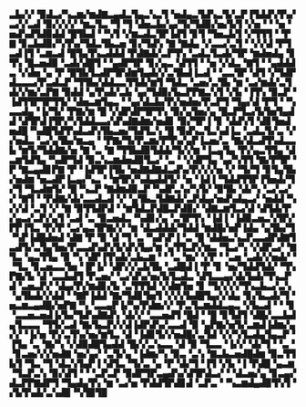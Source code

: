 ▃▙▞▞▝▉▟▃▞▚▃▆▞▆▟▇▃▄▟▃▜▄▃▚▃▜▝▅▟▄▃▜▟▚▃▜▞▃▛▐▜▟▟▚▜▚▞▃▞▞▃▟▝▉▞▞▞▞▝▆▃▜▃▝▜▝▜▝▟▅▃▙▞▄▞▜▞▜▟▉▞▅▞▙▜▝▞▅▝▝▝▅▝▅▟▚▟▜▟▉▟▟▝█▜▙▟▝▝▚▜▝▞▆▃▟▃▜▛▐▟▜▝▊▜▝▜▅▃▙▜▝▞▜▜▜▝▝▛▇▝▊▃▙▟▉▞▚▜▚▞▜▟▃▜▙▃▅▝▊▞▜▟▚▝▇▝▇▟▄▝▞▃▃▞▃▜▝▝▞▞▟▝▛▜▃▟▐▜▝▃▆▃▟▝█▜▄▜▚▃▟▟▟▝▛▟▇▟▞▃▛▜▚▝▃▟▃▜▃▟▞▜▛▝▆▟▅▟▄▝▊▜▚▝█▃▅▟▉▝▃▟▞▟█▜▝▝▄▟▛▜▛▝▊▞▄▃▝▟▜▜▝▝▅▝▞▟▃▝▇▜▝▝▄▟▟▟▃▝▞▟▅▝▄▝▛▝█▜▙▜▃▟▛▜▛▟▆▜▄▟▞▞▃▜▙▟▐▃▟▝▝▃▃▜▛▝▟▜▝▞▜▟▛▟▃▃▃▞▛▃▟▃▛▝▜▜▙▞▟▟▃▃▜▜▟▞▆▜▝▜▟▃▝▃▅▞▃▜▙▝▆▝▃▞▆▟▞▃▜▟▞▞▆▞▃▛▇▝▉▟▟▝▄▜▚▟▞▃▙▝▄▞▜▟▉▞▙▃▛▛▇▃▚▜▝▞▙▝▐▜▚▝▉▃▛▝▐▟▜▜▛▜▛▜▜▞▝▟▅▃▆▜▄▃▝▝▄▞▟▃▙▞▛▞▅▟▅▞▛▃▛▜▝▜▄▞▟▝▛▜▝▝▚▃▃▟▄▝▐▞▜▞▝▛▇▞▆▝█▝▞▟▛▟▛▜▛▜▚▝▉▞▄▜▅▞▄▝█▃▛▜▃▞▙▜▅▜▄▟▟▝▟▜▛▟▐▜▛▞▚▜▟▟▃▃▞▟▚▟▇▟▆▞▅▟▊▝▉▞▜▛▐▝▊▝▟▟▚▜▝▟▊▜▅▟▅▟█▝▚▟█▜▟▜▚▟▃▟▚▜▙▃▅▞▜▟▜▃▚▝█▝▉▟▚▃▜▃▚▟▐▃▝▃▟▃▜▞▃▝▞▞▅▟▃▝▃▞▄▜▙▞▆▃▄▝▝▛▇▞▜▞▛▃▆▞▛▜▚▞▄▛▐▃▅▞▃▝▇▞▟▃▟▜▚▟▃▃▙▝▆▜▞▜▟▟▇▞▅▝▇▝▃▝▇▝▜▜▙▟▉▜▟▟▞▜▞▞▆▝▐▃▄▜▄▝▛▞▄▃▜▜▄▝▟▃▆▜▟▜▄▝▚▟▛▜▟▝▉▃▚▃▆▟▅▟▉▜▃▞▝▃▝▝▞▟▛▜▄▝▄▞▚▜▜▝▇▞▛▜▛▝▛▝▇▃▄▟▊▛▇▝▛▝▐▟▜▛▐▜▙▝▅▟▇▟▇▟▃▟▚▞▛▞▞▞▅▝▞▝▜▞▜▝▊▜▄▜▙▞▅▟▆▝▅▃▟▛▐▃▄▞▚▃▝▝▆▜▛▞▚▟▄▟▟▜▞▝▅▝▐▟▐▝▜▟▟▜▜▛▐▜▅▟▞▜▞▜▝▜▃▟▆▜▞▝█▝▚▃▛▝▇▟▆▟▉▃▛▝▚▟▛▃▚▞▚▜▞▝▉▜▙▝▟▞▚▝▃▞▃▞▞▝▇▜▝▝▛▟▇▞▟▞▃▃▟▃▟▝▞▝▄▜▙▃▜▟▇▟▞▃▛▟▄▞▅▟▚▟▄▃▞▝▅▟▟▝▚▞▞▟▝▃▜▝▞▝▇▝▉▜▜▟▛▟▝▝▆▜▟▃▛▟█▃▛▟▉▞▝▟▇▃▆▜▃▞▟▝▟▜▟▞▛▞▄▃▞▃▛▞▄▜▝▃▟▝▃▝▉▃▅▟▃▝▚▟▊▞▄▝▃▜▛▜▚▝▐▟▐▝▐▟▉▃▅▃▚▜▛▞▛▛▐▜▃▝▛▞▛▝▃▞▄▃▜▛▇▞▞▝▆▝▟▃▟▟▟▞▜▟▟▝▆▟█▞▅▛▐▟▄▝▄▜▙▞▜▝▚▛▐▟█▟▅▟▝▟▇▝▛▝▉▝▟▝▜▝▃▝▚▟▚▛▐▝▃▝█▝▟▟▅▃▚▃▛▃▃▟▛▟▇▜▃▟▜▞▃▜▄▜▅▞▛▃▃▟▚▟▚▜▞▟▚▜▄▞▆▝▄▜▜▃▛▞▆▃▝▜▃▞▚▝▞▟▛▃▞▝▇▜▃▝▄▃▜▜▄▝▉▝▚▝▟▛▐▜▚▟▞▃▙▃▆▝▝▝▃▝▆▞▝▞▛▝▝▃▅▝▃▟▞▞▅▟▞▝▝▜▃▝▊▃▅▃▃▜▅▝▐▛▐▞▝▟▛▞▞▃▙▜▙▝▃▟█▟▐▝▛▝▊▝▅▞▜▟▟▜▟▞▝▜▚▛▇▞▙▝▟▝▃▃▙▟▜▝▛▃▅▞▝▃▞▟▚▞▅▞▙▜▃▟▃▝▟▜▃▃▄▞▟▞▙▟▞▜▚▃▛▟▝▃▅▃▛▞▝▟▄▞▛▞▆▟▊▞▙▝▃▜▜▜▟▝▞▟▆▜▅▝▊▝▜▞▞▞▞▜▚▃▙▃▞▃▚▝▄▜▙▟▞▞▟▟▝▝▇▛▐▟▟▝▇▞▜▟▊▜▅▜▝▞▞▞▙▟█▜▄▞▞▟▄▝▊▞▙▃▟▞▜▝▅▃▆▃▄▟█▞▅▛▇▝▚▝▃▃▄▛▐▞▚▞▛▟▆▞▞▝▛▃▜▃▆▟▟▃▄▃▝▞▙▃▟▝▝▝▊▝▃▃▅▃▅▟▐▞▙▞▜▟▚▟▇▟▚▝▟▞▞▝▃▃▅▟▜▝█▟▝▝█▝▊▜▟▜▝▟█▞▃▃▙▟▄▜▃▃▃▝▜▜▞▃▟▝▇▞▙▃▛▞▞▟▐▟▛▟▚▞▃▃▟▝▉▝▄▛▇▞▅▜▞▃▆▟▐▟▆▞▄▞▞▝▐▞▅▝▛▞▃▜▚▞▅▞▆▜▃▝▟▝▐▟▊▜▞▞▅▟█▞▃▜▟▝▞▞▚▜▃▟▄▜▄▃▛▝▐▜▄▝▃▝▇▞▚▝▞▟▉▟█▜▄▟▟▝█▞▞▃▚▃▃▝▟▝▉▝▜▃▃▝▐▞▞▝▟▞▜▝▝▃▝▝▊▃▅▞▞▞▅▟▇▝▅▞▄▞▝▃▜▞▄▝▐▟▆▞▚▝▉▃▝▃▚▝▇▃▙▃▅▟█▟▆▝▉▃▜▜▙▜▝▜▃▝▜▝▟▃▚▜▄▛▐▝▟▜▃▝▜▞▃▝▄▝▛▝▟▞▜▝▐▜▝▞▙▝▐▝▛▟█▝▄▃▆▝▜▃▛▃▚▝▉▞▟▜▝▝▝▃▛▃▛▝▉▟▛▜▛▃▄▟▚▞▟▜▛▟▃▞▝▝▟▃▅▞▄▝▊▃▄▞▟▃▛▛▇▟▛▜▝▜▄▟▄▜▚▝▆▝▃▞▅▝▛▟▟▜▛▟▊▟▝▃▛▃▝▝▚▃▆▟▄▟▉▜▚▜▝▞▙▜▚▟▞▃▚▟▉▝▚▜▉▜▉
